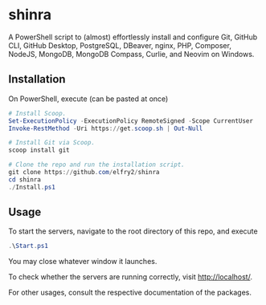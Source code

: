# shinra
A PowerShell script to (almost) effortlessly install and configure Git, GitHub CLI, GitHub Desktop, PostgreSQL, DBeaver, nginx, PHP, Composer, NodeJS, MongoDB, MongoDB Compass, Curlie, and Neovim on Windows.

## Installation
On PowerShell, execute (can be pasted at once)
```powershell
# Install Scoop.
Set-ExecutionPolicy -ExecutionPolicy RemoteSigned -Scope CurrentUser
Invoke-RestMethod -Uri https://get.scoop.sh | Out-Null

# Install Git via Scoop.
scoop install git

# Clone the repo and run the installation script.
git clone https://github.com/elfry2/shinra
cd shinra
./Install.ps1
```

## Usage
To start the servers, navigate to the root directory of this repo, and execute
```powershell
.\Start.ps1
```
You may close whatever window it launches.

To check whether the servers are running correctly, visit [http://localhost/](http://localhost/).

For other usages, consult the respective documentation of the packages.
